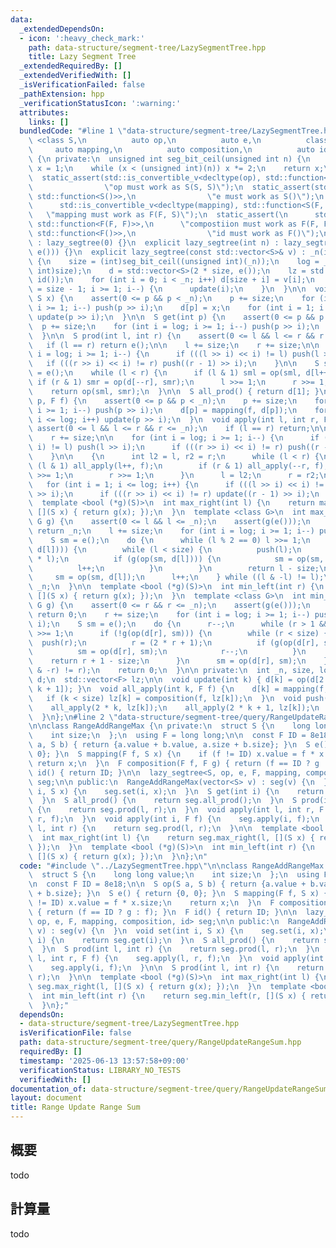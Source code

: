 ```yaml
---
data:
  _extendedDependsOn:
  - icon: ':heavy_check_mark:'
    path: data-structure/segment-tree/LazySegmentTree.hpp
    title: Lazy Segment Tree
  _extendedRequiredBy: []
  _extendedVerifiedWith: []
  _isVerificationFailed: false
  _pathExtension: hpp
  _verificationStatusIcon: ':warning:'
  attributes:
    links: []
  bundledCode: "#line 1 \"data-structure/segment-tree/LazySegmentTree.hpp\"\n\ntemplate\
    \ <class S,\n          auto op,\n          auto e,\n          class F,\n     \
    \     auto mapping,\n          auto composition,\n          auto id>\nstruct lazy_segtree\
    \ {\n private:\n  unsigned int seg_bit_ceil(unsigned int n) {\n    unsigned int\
    \ x = 1;\n    while (x < (unsigned int)(n)) x *= 2;\n    return x;\n  }\n\n public:\n\
    \  static_assert(std::is_convertible_v<decltype(op), std::function<S(S, S)>>,\n\
    \                \"op must work as S(S, S)\");\n  static_assert(std::is_convertible_v<decltype(e),\
    \ std::function<S()>>,\n                \"e must work as S()\");\n  static_assert(\n\
    \      std::is_convertible_v<decltype(mapping), std::function<S(F, S)>>,\n   \
    \   \"mapping must work as F(F, S)\");\n  static_assert(\n      std::is_convertible_v<decltype(composition),\
    \ std::function<F(F, F)>>,\n      \"compostiion must work as F(F, F)\");\n  static_assert(std::is_convertible_v<decltype(id),\
    \ std::function<F()>>,\n                \"id must work as F()\");\n  lazy_segtree()\
    \ : lazy_segtree(0) {}\n  explicit lazy_segtree(int n) : lazy_segtree(std::vector<S>(n,\
    \ e())) {}\n  explicit lazy_segtree(const std::vector<S>& v) : _n(int(v.size()))\
    \ {\n    size = (int)seg_bit_ceil((unsigned int)(_n));\n    log = __builtin_ctz((unsigned\
    \ int)size);\n    d = std::vector<S>(2 * size, e());\n    lz = std::vector<F>(size,\
    \ id());\n    for (int i = 0; i < _n; i++) d[size + i] = v[i];\n    for (int i\
    \ = size - 1; i >= 1; i--) {\n      update(i);\n    }\n  }\n\n  void set(int p,\
    \ S x) {\n    assert(0 <= p && p < _n);\n    p += size;\n    for (int i = log;\
    \ i >= 1; i--) push(p >> i);\n    d[p] = x;\n    for (int i = 1; i <= log; i++)\
    \ update(p >> i);\n  }\n\n  S get(int p) {\n    assert(0 <= p && p < _n);\n  \
    \  p += size;\n    for (int i = log; i >= 1; i--) push(p >> i);\n    return d[p];\n\
    \  }\n\n  S prod(int l, int r) {\n    assert(0 <= l && l <= r && r <= _n);\n \
    \   if (l == r) return e();\n\n    l += size;\n    r += size;\n\n    for (int\
    \ i = log; i >= 1; i--) {\n      if (((l >> i) << i) != l) push(l >> i);\n   \
    \   if (((r >> i) << i) != r) push((r - 1) >> i);\n    }\n\n    S sml = e(), smr\
    \ = e();\n    while (l < r) {\n      if (l & 1) sml = op(sml, d[l++]);\n     \
    \ if (r & 1) smr = op(d[--r], smr);\n      l >>= 1;\n      r >>= 1;\n    }\n\n\
    \    return op(sml, smr);\n  }\n\n  S all_prod() { return d[1]; }\n\n  void apply(int\
    \ p, F f) {\n    assert(0 <= p && p < _n);\n    p += size;\n    for (int i = log;\
    \ i >= 1; i--) push(p >> i);\n    d[p] = mapping(f, d[p]);\n    for (int i = 1;\
    \ i <= log; i++) update(p >> i);\n  }\n  void apply(int l, int r, F f) {\n   \
    \ assert(0 <= l && l <= r && r <= _n);\n    if (l == r) return;\n\n    l += size;\n\
    \    r += size;\n\n    for (int i = log; i >= 1; i--) {\n      if (((l >> i) <<\
    \ i) != l) push(l >> i);\n      if (((r >> i) << i) != r) push((r - 1) >> i);\n\
    \    }\n\n    {\n      int l2 = l, r2 = r;\n      while (l < r) {\n        if\
    \ (l & 1) all_apply(l++, f);\n        if (r & 1) all_apply(--r, f);\n        l\
    \ >>= 1;\n        r >>= 1;\n      }\n      l = l2;\n      r = r2;\n    }\n\n \
    \   for (int i = 1; i <= log; i++) {\n      if (((l >> i) << i) != l) update(l\
    \ >> i);\n      if (((r >> i) << i) != r) update((r - 1) >> i);\n    }\n  }\n\n\
    \  template <bool (*g)(S)>\n  int max_right(int l) {\n    return max_right(l,\
    \ [](S x) { return g(x); });\n  }\n  template <class G>\n  int max_right(int l,\
    \ G g) {\n    assert(0 <= l && l <= _n);\n    assert(g(e()));\n    if (l == _n)\
    \ return _n;\n    l += size;\n    for (int i = log; i >= 1; i--) push(l >> i);\n\
    \    S sm = e();\n    do {\n      while (l % 2 == 0) l >>= 1;\n      if (!g(op(sm,\
    \ d[l]))) {\n        while (l < size) {\n          push(l);\n          l = (2\
    \ * l);\n          if (g(op(sm, d[l]))) {\n            sm = op(sm, d[l]);\n  \
    \          l++;\n          }\n        }\n        return l - size;\n      }\n \
    \     sm = op(sm, d[l]);\n      l++;\n    } while ((l & -l) != l);\n    return\
    \ _n;\n  }\n\n  template <bool (*g)(S)>\n  int min_left(int r) {\n    return min_left(r,\
    \ [](S x) { return g(x); });\n  }\n  template <class G>\n  int min_left(int r,\
    \ G g) {\n    assert(0 <= r && r <= _n);\n    assert(g(e()));\n    if (r == 0)\
    \ return 0;\n    r += size;\n    for (int i = log; i >= 1; i--) push((r - 1) >>\
    \ i);\n    S sm = e();\n    do {\n      r--;\n      while (r > 1 && (r % 2)) r\
    \ >>= 1;\n      if (!g(op(d[r], sm))) {\n        while (r < size) {\n        \
    \  push(r);\n          r = (2 * r + 1);\n          if (g(op(d[r], sm))) {\n  \
    \          sm = op(d[r], sm);\n            r--;\n          }\n        }\n    \
    \    return r + 1 - size;\n      }\n      sm = op(d[r], sm);\n    } while ((r\
    \ & -r) != r);\n    return 0;\n  }\n\n private:\n  int _n, size, log;\n  std::vector<S>\
    \ d;\n  std::vector<F> lz;\n\n  void update(int k) { d[k] = op(d[2 * k], d[2 *\
    \ k + 1]); }\n  void all_apply(int k, F f) {\n    d[k] = mapping(f, d[k]);\n \
    \   if (k < size) lz[k] = composition(f, lz[k]);\n  }\n  void push(int k) {\n\
    \    all_apply(2 * k, lz[k]);\n    all_apply(2 * k + 1, lz[k]);\n    lz[k] = id();\n\
    \  }\n};\n#line 2 \"data-structure/segment-tree/query/RangeUpdateRangeSum.hpp\"\
    \n\nclass RangeAddRangeMax {\n private:\n  struct S {\n    long long value;\n\
    \    int size;\n  };\n  using F = long long;\n\n  const F ID = 8e18;\n\n  S op(S\
    \ a, S b) { return {a.value + b.value, a.size + b.size}; }\n  S e() { return {0,\
    \ 0}; }\n  S mapping(F f, S x) {\n    if (f != ID) x.value = f * x.size;\n   \
    \ return x;\n  }\n  F composition(F f, F g) { return (f == ID ? g : f); }\n  F\
    \ id() { return ID; }\n\n  lazy_segtree<S, op, e, F, mapping, composition, id>\
    \ seg;\n\n public:\n  RangeAddRangeMax(vector<S> v) : seg(v) {\n  }\n  void set(int\
    \ i, S x) {\n    seg.set(i, x);\n  }\n  S get(int i) {\n    return seg.get(i);\n\
    \  }\n  S all_prod() {\n    return seg.all_prod();\n  }\n  S prod(int l, int r)\
    \ {\n    return seg.prod(l, r);\n  }\n  void apply(int l, int r, F f) {\n    seg.apply(l,\
    \ r, f);\n  }\n  void apply(int i, F f) {\n    seg.apply(i, f);\n  }\n\n  S prod(int\
    \ l, int r) {\n    return seg.prod(l, r);\n  }\n\n  template <bool (*g)(S)>\n\
    \  int max_right(int l) {\n    return seg.max_right(l, [](S x) { return g(x);\
    \ });\n  }\n  template <bool (*g)(S)>\n  int min_left(int r) {\n    return seg.min_left(r,\
    \ [](S x) { return g(x); });\n  }\n};\n"
  code: "#include \"../LazySegmentTree.hpp\"\n\nclass RangeAddRangeMax {\n private:\n\
    \  struct S {\n    long long value;\n    int size;\n  };\n  using F = long long;\n\
    \n  const F ID = 8e18;\n\n  S op(S a, S b) { return {a.value + b.value, a.size\
    \ + b.size}; }\n  S e() { return {0, 0}; }\n  S mapping(F f, S x) {\n    if (f\
    \ != ID) x.value = f * x.size;\n    return x;\n  }\n  F composition(F f, F g)\
    \ { return (f == ID ? g : f); }\n  F id() { return ID; }\n\n  lazy_segtree<S,\
    \ op, e, F, mapping, composition, id> seg;\n\n public:\n  RangeAddRangeMax(vector<S>\
    \ v) : seg(v) {\n  }\n  void set(int i, S x) {\n    seg.set(i, x);\n  }\n  S get(int\
    \ i) {\n    return seg.get(i);\n  }\n  S all_prod() {\n    return seg.all_prod();\n\
    \  }\n  S prod(int l, int r) {\n    return seg.prod(l, r);\n  }\n  void apply(int\
    \ l, int r, F f) {\n    seg.apply(l, r, f);\n  }\n  void apply(int i, F f) {\n\
    \    seg.apply(i, f);\n  }\n\n  S prod(int l, int r) {\n    return seg.prod(l,\
    \ r);\n  }\n\n  template <bool (*g)(S)>\n  int max_right(int l) {\n    return\
    \ seg.max_right(l, [](S x) { return g(x); });\n  }\n  template <bool (*g)(S)>\n\
    \  int min_left(int r) {\n    return seg.min_left(r, [](S x) { return g(x); });\n\
    \  }\n};"
  dependsOn:
  - data-structure/segment-tree/LazySegmentTree.hpp
  isVerificationFile: false
  path: data-structure/segment-tree/query/RangeUpdateRangeSum.hpp
  requiredBy: []
  timestamp: '2025-06-13 13:57:58+09:00'
  verificationStatus: LIBRARY_NO_TESTS
  verifiedWith: []
documentation_of: data-structure/segment-tree/query/RangeUpdateRangeSum.hpp
layout: document
title: Range Update Range Sum
---
```


## 概要

todo

## 計算量
todo